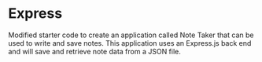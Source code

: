 # Express
Modified starter code to create an application called Note Taker that can be used to write and save notes. This application uses an Express.js back end and will save and retrieve note data from a JSON file.
